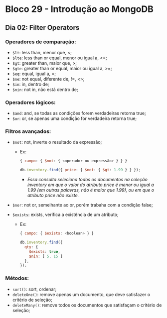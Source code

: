 # Bloco 29 - Introdução ao MongoDB
## Dia 02: Filter Operators

### Operadores de comparação:
* `$lt`: less than, menor que, <;
* `$lte`: less than or equal, menor ou igual a, <=;
* `$gt`: greater than, maior que, >;
* `$gte`: greater than or equal, maior ou igual a, >=;
* `$eq`: equal, igual a, =;
* `$ne`: not equal, diferente de, !=, <>;
* `$in`: in, dentro de;
* `$nin`: not in, não está dentro de;

### Operadores lógicos:
  * `$and`: and, se todas as condições forem verdadeiras retorna true;
  * `$or`: or, se apenas uma condição for verdadeira retorna true;

### Filtros avançados:
  * `$not`: not, inverte o resultado da expressão;
    * Ex:
      ~~~javascript
      { campo: { $not: { <operador ou expressão> } } }

      db.inventory.find({ price: { $not: { $gt: 1.99 } } });
      ~~~
      * *Essa consulta seleciona todos os documentos na coleção inventory em que o valor do atributo price é menor ou igual a 1.99 (em outras palavras, não é maior que 1.99), ou em que o atributo price não existe.*

  * `$nor`: not or, semelhante ao or, porém trabaha com a condição false;
  * `$exists`: exists, verifica a existência de um atributo;
    * Ex:
      ~~~javascript
      { campo: { $exists: <boolean> } }

      db.inventory.find({
        qty: {
          $exists: true,
          $nin: [ 5, 15 ]
        },
      });
      ~~~

### Métodos:
  * `sort()`: sort, ordenar;
  * `deleteOne()`: remove apenas um documento, que deve satisfazer o critério de seleção;
  * `deleteMany()`: remove todos os documentos que satisfaçam o critério de seleção;
